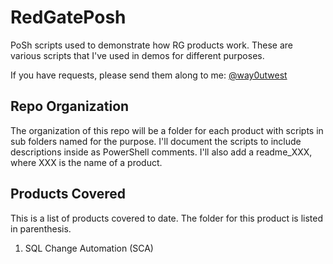 # RedGatePosh
PoSh scripts used to demonstrate how RG products work. These are various scripts that I've used in demos for different purposes. 

If you have requests, please send them along to me: [@way0utwest](https://twitter.com/way0utwest)

## Repo Organization
The organization of this repo will be a folder for each product with scripts in sub folders named for the purpose. I'll document the scripts to include descriptions inside as PowerShell comments. I'll also add a readme_XXX, where XXX is the name of a product.

## Products Covered
This is a list of products covered to date. The folder for this product is listed in parenthesis.

1. SQL Change Automation (SCA)